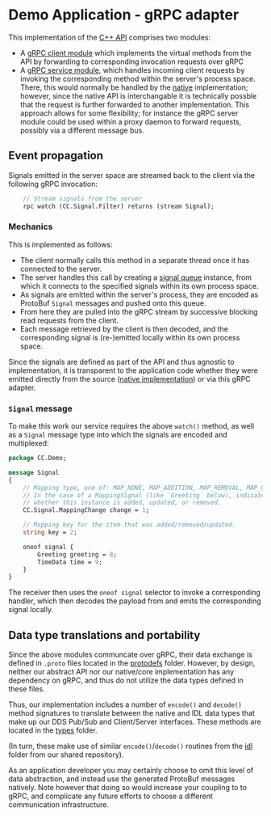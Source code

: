 Demo Application - gRPC adapter
===============================

This implementation of the [C++ API](../../api/README.md) comprises two modules:

* A [gRPC client module](client) which implements the virtual methods from the API by forwarding to corresponding invocation requests over gRPC
* A [gRPC service module](server), which handles incoming client requests by invoking the corresponding method within the server's process space. There, this would normally be handled by the [native](../native/README.md) implementation; however, since the native API is interchangable it is technically possble that the request is further forwarded to another implementation.  This approach allows for some flexibility; for instance the gRPC server module could be used within a proxy daemon to forward requests, possibly via a different message bus.

Event propagation
-----------------

Signals emitted in the server space are streamed back to the client via the following gRPC invocation:

```protobuf
    // Stream signals from the server
    rpc watch (CC.Signal.Filter) returns (stream Signal);
```

### Mechanics

This is implemented as follows:

 * The client normally calls this method in a separate thread once it has connected to the server.
 * The server handles this call by creating a [signal queue](server/demo-grpc-signalqueue.h++) instance, from which it connects to the specified signals within its own process space.
  * As signals are emitted within the server's process, they are encoded as ProtoBuf `Signal` messages and pushed onto this queue.
  * From here they are pulled into the gRPC stream by successive blocking read requests from the client.
  * Each message retrieved by the client is then decoded, and the corresponding signal is (re-)emitted locally within its own process space.

Since the signals are defined as part of the API and thus agnostic to implementation, it is transparent to the application code whether they were emitted directly from the source ([native implementation](../native/README.md)) or via this gRPC adapter.


### `Signal` message

To make this work our service requires the above `watch()` method, as well as a `Signal` message type into which the signals are encoded and multiplexed:

```protobuf
package CC.Demo;

message Signal
{
    // Mapping type, one of: MAP_NONE, MAP_ADDITION, MAP_REMOVAL, MAP_UPDATE.
    // In the case of a MappingSignal (like `Greeting` below), indicates
    // whether this instance is added, updated, or removed.
    CC.Signal.MappingChange change = 1;

    // Mapping key for the item that was added/removed/updated.
    string key = 2;

    oneof signal {
        Greeting greeting = 8;
        TimeData time = 9;
    }
}
```

The receiver then uses the `oneof signal` selector to invoke a corresponding handler, which then decodes the payload from and emits the corresponding signal locally.



Data type translations and portability
--------------------------------------

Since the above modules communcate over gRPC, their data exchange is defined in `.proto` files located in the [protodefs](../../../protodefs) folder.  However, by design, neither our abstract API nor our native/core implementation has any dependency on gRPC, and thus do not utilize the data types defined in these files.

Thus, our implementation includes a number of `encode()` and `decode()` method signatures to translate between the native and IDL data types that make up our DDS Pub/Sub and Client/Server interfaces.  These methods are located in the [types](types) folder.

(In turn, these make use of similar `encode()`/`decode()` routines from the [idl](../../../../../shared/cpp/ipc/google/protobuf) folder from our shared repository).

As an application developer you may certainly choose to omit this level of data abstraction, and instead use the generated ProtoBuf messages natively.  Note however that doing so would increase your coupling to to gRPC, and complicate any future efforts to choose a different communication infrastructure.
